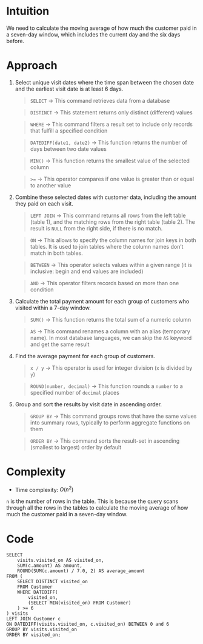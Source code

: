 # Intuition
<!-- Describe your first thoughts on how to solve this problem. -->
We need to calculate the moving average of how much the customer paid in a seven-day window, which includes the current day and the six days before.

# Approach
<!-- Describe your approach to solving the problem. -->
1. Select unique visit dates where the time span between the chosen date and the earliest visit date is at least 6 days.

    > `SELECT` → This command retrieves data from a database

    > `DISTINCT` → This statement returns only distinct (different) values

    > `WHERE` → This command filters a result set to include only records that fulfill a specified condition

    > `DATEDIFF(date1, date2)` → This function returns the number of days between two date values

    > `MIN()` → This function returns the smallest value of the selected column

    > `>=` → This operator compares if one value is greater than or equal to another value

2. Combine these selected dates with customer data, including the amount they paid on each visit.

    > `LEFT JOIN` → This command returns all rows from the left table (table 1), and the matching rows from the right table (table 2). The result is `NULL` from the right side, if there is no match.

    > `ON` → This allows to specify the column names for join keys in both tables. It is used to join tables where the column names don’t match in both tables.

    > `BETWEEN` → This operator selects values within a given range (it is inclusive: begin and end values are included)

    > `AND` → This operator filters records based on more than one condition

3. Calculate the total payment amount for each group of customers who visited within a 7-day window.

    > `SUM()` → This function returns the total sum of a numeric column

    > `AS` → This command renames a column with an alias (temporary name). In most database languages, we can skip the `AS` keyword and get the same result

4. Find the average payment for each group of customers.

    > `x / y` → This operator is used for integer division (`x` is divided by `y`)

    > `ROUND(number, decimal)` → This function rounds a `number` to a specified number of `decimal` places

5. Group and sort the results by visit date in ascending order.

    > `GROUP BY` → This command groups rows that have the same values into summary rows, typically to perform aggregate functions on them

    > `ORDER BY` → This command sorts the result-set in ascending (smallest to largest) order by default

# Complexity
- Time complexity: $O(n^2)$
<!-- Add your time complexity here, e.g. $$O(n)$$ -->
`n` is the number of rows in the table. This is because the query scans through all the rows in the tables to calculate the moving average of how much the customer paid in a seven-day window.

# Code
```
SELECT 
    visits.visited_on AS visited_on,
    SUM(c.amount) AS amount, 
    ROUND(SUM(c.amount) / 7.0, 2) AS average_amount
FROM (
    SELECT DISTINCT visited_on 
    FROM Customer
    WHERE DATEDIFF(
        visited_on, 
        (SELECT MIN(visited_on) FROM Customer)
    ) >= 6
) visits 
LEFT JOIN Customer c 
ON DATEDIFF(visits.visited_on, c.visited_on) BETWEEN 0 and 6
GROUP BY visits.visited_on
ORDER BY visited_on;
```
